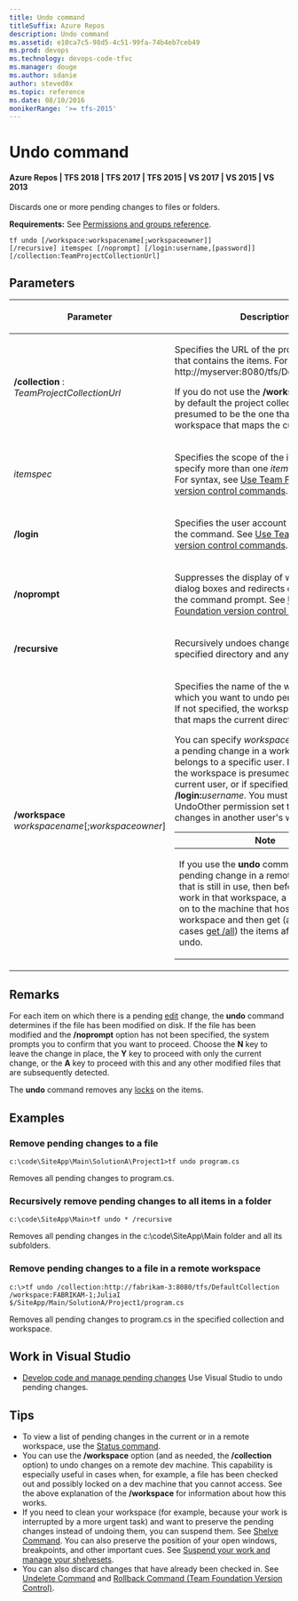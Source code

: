 ```yaml
---
title: Undo command
titleSuffix: Azure Repos
description: Undo command
ms.assetid: e10ca7c5-98d5-4c51-99fa-74b4eb7ceb49
ms.prod: devops
ms.technology: devops-code-tfvc
ms.manager: douge
ms.author: sdanie
author: steved0x
ms.topic: reference
ms.date: 08/10/2016
monikerRange: '>= tfs-2015'
---
```



# Undo command

#### Azure Repos | TFS 2018 | TFS 2017 | TFS 2015 | VS 2017 | VS 2015 | VS 2013

Discards one or more pending changes to files or folders.

**Requirements:** See [Permissions and groups reference](../../organizations/security/permissions.md).

    tf undo [/workspace:workspacename[;workspaceowner]]
    [/recursive] itemspec [/noprompt] [/login:username,[password]]
    [/collection:TeamProjectCollectionUrl]

## Parameters


<table><thead>
<tr><th><p>Parameter</p></th><th><p>Description</p></th></tr></thead><tbody>
<tr>
	<td><p><strong>/collection</strong> : <em>TeamProjectCollectionUrl</em></p></td>
	<td><p>Specifies the URL of the project collection that contains the items. For example: http://myserver:8080/tfs/DefaultCollection.</p><p>If you do not use the <strong>/workspace</strong> option, by default the project collection is presumed to be the one that contains the workspace that maps the current directory.</p></td></tr>
<tr>
	<td><p><em>itemspec</em></p></td>
	<td><p>Specifies the scope of the items. You can specify more than one <em>itemspec</em> argument. For syntax, see <a href="use-team-foundation-version-control-commands.md">Use Team Foundation version control commands</a>.</p></td></tr>
<tr>
	<td><p><strong>/login</strong></p></td>
	<td><p>Specifies the user account to use to run the command. See <a href="use-team-foundation-version-control-commands.md">Use Team Foundation version control commands</a>.</p></td></tr>
<tr>
	<td><p><strong>/noprompt</strong></p></td>
	<td><p>Suppresses the display of windows and dialog boxes and redirects output data to the command prompt. See <a href="use-team-foundation-version-control-commands.md">Use Team Foundation version control commands</a>.</p></td></tr>
<tr>
	<td><p><strong>/recursive</strong></p></td>
	<td><p>Recursively undoes changes to items in the specified directory and any subdirectories.</p></td></tr>
<tr>
	<td><p><strong>/workspace</strong> <em>workspacename</em>[;<em>workspaceowner</em>]</p></td>
	<td><p>Specifies the name of the workspace in which you want to undo pending changes. If not specified, the workspace is the one that maps the current directory.</p><p>You can specify <em>workspaceowner</em> to undo a pending change in a workspace that belongs to a specific user. If not specified, the workspace is presumed to be the current user, or if specified, the <strong>/login:</strong><em>username</em>. You must have the UndoOther permission set to Allow to undo changes in another user's workspace.</p><table><thead>
<tr><th><strong>Note</strong></th></tr></thead><tbody>
<tr>
	<td><p>If you use the <strong>undo</strong> command to undo a pending change in a remote workspace that is still in use, then before continuing work in that workspace, a user must log on to the machine that hosts the workspace and then get (and in some cases <a href="get-command.md">get /all</a>) the items affected by the undo.</p></td></tr></tbody></table></td></tr></tbody>
</table>

## Remarks

For each item on which there is a pending [edit](check-out-edit-files.md) change, the **undo** command determines if the file has been modified on disk. If the file has been modified and the **/noprompt** option has not been specified, the system prompts you to confirm that you want to proceed. Choose the **N** key to leave the change in place, the **Y** key to proceed with only the current change, or the **A** key to proceed with this and any other modified files that are subsequently detected.

The **undo** command removes any [locks](work-version-control-locks.md) on the items.

## Examples

### Remove pending changes to a file

    c:\code\SiteApp\Main\SolutionA\Project1>tf undo program.cs

Removes all pending changes to program.cs.

### Recursively remove pending changes to all items in a folder

    c:\code\SiteApp\Main>tf undo * /recursive

Removes all pending changes in the c:\\code\\SiteApp\\Main folder and all its subfolders.

### Remove pending changes to a file in a remote workspace

    c:\>tf undo /collection:http://fabrikam-3:8080/tfs/DefaultCollection
    /workspace:FABRIKAM-1;JuliaI $/SiteApp/Main/SolutionA/Project1/program.cs

Removes all pending changes to program.cs in the specified collection and workspace.

## Work in Visual Studio

-    [Develop code and manage pending changes](develop-code-manage-pending-changes.md)  Use Visual Studio to undo pending changes.

## Tips

-   To view a list of pending changes in the current or in a remote workspace, use the [Status command](status-command.md).  
-   You can use the **/workspace** option (and as needed, the **/collection** option) to undo changes on a remote dev machine. This capability is especially useful in cases when, for example, a file has been checked out and possibly locked on a dev machine that you cannot access. See the above explanation of the **/workspace** for information about how this works.  
-   If you need to clean your workspace (for example, because your work is interrupted by a more urgent task) and want to preserve the pending changes instead of undoing them, you can suspend them. See [Shelve Command](shelve-command.md). You can also preserve the position of your open windows, breakpoints, and other important cues. See [Suspend your work and manage your shelvesets](suspend-your-work-manage-your-shelvesets.md).  
-   You can also discard changes that have already been checked in. See [Undelete Command](undelete-command.md) and [Rollback Command (Team Foundation Version Control)](rollback-command-team-foundation-version-control.md).

